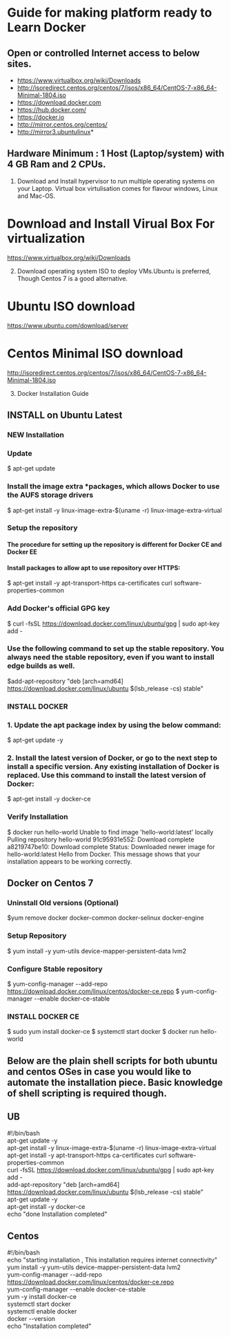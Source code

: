 # Guide for making platform ready to Learn Docker
## Open or controlled Internet access to below sites.
- https://www.virtualbox.org/wiki/Downloads
- http://isoredirect.centos.org/centos/7/isos/x86_64/CentOS-7-x86_64-Minimal-1804.iso
- https://download.docker.com
- https://hub.docker.com/
- https://docker.io
- http://mirror.centos.org/centos/
- http://mirror3.ubuntulinux* 
## Hardware Minimum : 1 Host (Laptop/system) with 4 GB Ram and 2 CPUs.
1. Download and Install hypervisor to run multiple operating systems on your Laptop. Virtual box virtulisation comes for    flavour windows, Linux and Mac-OS.


# Download and Install Virual Box For virtualization  
https://www.virtualbox.org/wiki/Downloads

2. Download operating system ISO to deploy VMs.Ubuntu is preferred, Though Centos 7 is a good alternative.

# Ubuntu ISO download 
https://www.ubuntu.com/download/server

# Centos Minimal ISO download
http://isoredirect.centos.org/centos/7/isos/x86_64/CentOS-7-x86_64-Minimal-1804.iso

3. Docker Installation Guide

## INSTALL on Ubuntu Latest

### NEW Installation


### Update 
$ apt-get update

### Install the image extra *packages, which allows Docker to use the AUFS storage drivers
$ apt-get install -y linux-image-extra-$(uname -r) linux-image-extra-virtual

### Setup the repository 
#### The procedure for setting up the repository is different for Docker CE and Docker EE
#### Install packages to allow apt to use repository over HTTPS:

$ apt-get install -y apt-transport-https ca-certificates curl software-properties-common

### Add Docker's official GPG key
$ curl -fsSL https://download.docker.com/linux/ubuntu/gpg | sudo apt-key add -

### Use the following command to set up the stable repository. You always need the stable repository, even if you want to install edge builds as well.

$add-apt-repository "deb [arch=amd64] https://download.docker.com/linux/ubuntu $(lsb_release -cs) stable"

### INSTALL DOCKER 
### 1. Update the apt package index by using the below command:
$ apt-get update -y 

### 2. Install the latest version of Docker, or go to the next step to install a specific version. Any existing installation of Docker is replaced. Use this command to install the latest version of Docker:
$ apt-get install -y docker-ce


### Verify Installation

$ docker run hello-world 
Unable to find image 'hello-world:latest' locally Pulling repository 
hello-world 91c95931e552:
Download complete a8219747be10: 
Download complete Status: 
Downloaded newer image for hello-world:latest Hello from Docker. 
This message shows that your installation appears to be working correctly.

## Docker on Centos 7 
### Uninstall Old versions (Optional)
$yum remove docker docker-common docker-selinux docker-engine

### Setup Repository 
$ yum install -y yum-utils device-mapper-persistent-data lvm2

### Configure Stable repository 
$ yum-config-manager --add-repo https://download.docker.com/linux/centos/docker-ce.repo
$ yum-config-manager --enable docker-ce-stable

### INSTALL DOCKER CE
$ sudo yum install docker-ce
$ systemctl start docker
$ docker run hello-world  



## Below are the plain shell scripts for both ubuntu and centos OSes in case you would like to automate the installation piece. Basic knowledge of shell scripting is required though. 
## UB 


#!/bin/bash <br />
apt-get update -y <br />
apt-get install -y linux-image-extra-$(uname -r) linux-image-extra-virtual <br />
apt-get install -y apt-transport-https ca-certificates curl software-properties-common <br />
curl -fsSL https://download.docker.com/linux/ubuntu/gpg | sudo apt-key add - <br />
add-apt-repository "deb [arch=amd64] https://download.docker.com/linux/ubuntu $(lsb_release -cs) stable" <br />
apt-get update -y <br /> 
apt-get install -y docker-ce <br />
echo "done Installation completed" <br />

## Centos

#!/bin/bash <br />
echo "starting installation , This installation requires internet connectivity" <br />
yum install -y yum-utils device-mapper-persistent-data lvm2 <br />
yum-config-manager --add-repo https://download.docker.com/linux/centos/docker-ce.repo <br />
yum-config-manager --enable docker-ce-stable <br />
yum -y install docker-ce <br />
systemctl start docker <br />
systemctl enable docker <br />
docker --version <br />
echo "Installation completed" <br />








